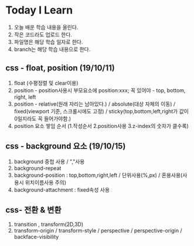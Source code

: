 # Today I Learn
1. 오늘 배운 학습 내용을 올린다.
2. 작은 코드라도 업로드 한다.
3. 파일명은 해당 학습 일자로 한다.
4. branch는 해당 학습 내용으로 한다.

## css - float, position (19/10/11)
1. float (수평정렬 및 clear이용)
2. position - position사용시 부모요소에 position:xxx; 꼭 있어야
            - top, bottom, right, left
3. position - relative(원래 자리는 남아있다.) / absolute(대상 자체의 이동) / fixed(viewport 기준, 스크롤시에도 고정)
              / sticky(top,bottom,left,right가 값이 0일지라도 꼭 들어가야함.)
4. position 요소 쌓임 순서 (1.작성순서 2.position사용 3.z-index의 숫자가 클수록)

## css - background 요소 (19/10/15)
1. background 중첩 사용 / ","사용
2. background-repeat
3. background-position : top,bottom,right,left / 단위사용(%,px) / 혼용사용(사용시 위치이름사용 주의)
4. background-attachment : fixed속성 사용

## css- 전환 & 변환
1. transition , transform(2D,3D)
2. transform-origin / transform-style / perspective / perspective-origin / backface-visibility
